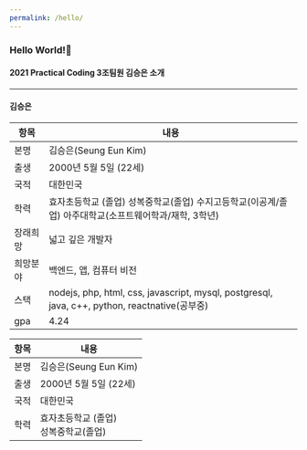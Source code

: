 ```yaml
---
permalink: /hello/
---
```


### Hello World!👋
#### 2021 Practical Coding 3조팀원 김승은 소개
****
#### 김승은  
항목 | 내용
---- | ----
본명 | 김승은(Seung Eun Kim)
출생 | 2000년 5월 5일 (22세)
국적 | 대한민국
학력 | 효자초등학교 (졸업)  성복중학교(졸업)  수지고등학교(이공계/졸업)  아주대학교(소프트웨어학과/재학, 3학년)
장래희망 | 넓고 깊은 개발자
희망분야 | 백엔드, 앱, 컴퓨터 비전
스택 | nodejs, php, html, css, javascript,  mysql, postgresql, java, c++, python, reactnative(공부중)
gpa | 4.24


항목 | 내용
---- | ----
본명 | 김승은(Seung Eun Kim)
출생 | 2000년 5월 5일 (22세)
국적 | 대한민국
학력 | 효자초등학교 (졸업)<br/>성복중학교(졸업)

